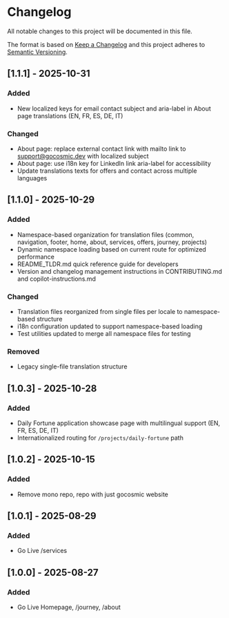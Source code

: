 # Changelog

All notable changes to this project will be documented in this file.

The format is based on [Keep a Changelog](https://keepachangelog.com/en/1.0.0/)
and this project adheres to [Semantic Versioning](https://semver.org/).

## [1.1.1] - 2025-10-31

### Added

- New localized keys for email contact subject and aria-label in About page translations (EN, FR, ES, DE, IT)

### Changed

- About page: replace external contact link with mailto link to support@gocosmic.dev with localized subject
- About page: use i18n key for LinkedIn link aria-label for accessibility
- Update translations texts for offers and contact across multiple languages

## [1.1.0] - 2025-10-29

### Added

- Namespace-based organization for translation files (common, navigation, footer, home, about, services, offers, journey, projects)
- Dynamic namespace loading based on current route for optimized performance
- README_TLDR.md quick reference guide for developers
- Version and changelog management instructions in CONTRIBUTING.md and copilot-instructions.md

### Changed

- Translation files reorganized from single files per locale to namespace-based structure
- i18n configuration updated to support namespace-based loading
- Test utilities updated to merge all namespace files for testing

### Removed

- Legacy single-file translation structure

## [1.0.3] - 2025-10-28

### Added

- Daily Fortune application showcase page with multilingual support (EN, FR, ES, DE, IT)
- Internationalized routing for `/projects/daily-fortune` path

## [1.0.2] - 2025-10-15

### Added

- Remove mono repo, repo with just gocosmic website

## [1.0.1] - 2025-08-29

### Added

- Go Live /services

## [1.0.0] - 2025-08-27

### Added

- Go Live Homepage, /journey, /about
